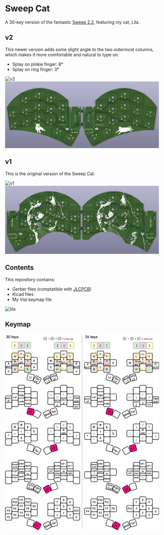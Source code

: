 # Sweep Cat

A 30-key version of the fantastic [Sweep 2.2](https://github.com/davidphilipbarr/Sweep), featuring my cat, Lila.

## v2

This newer version adds some slight angle to the two outermost columns, which makes it more comfortable and natural to type on.

- Splay on pinkie finger: 8°
- Splay on ring finger: 3°

![v2](./images/v2.png)
![pcbv2](./images/pcb_v2.png)

## v1

This is the original version of the Sweep Cat.

![v1](./images/v1.png)
![pcbv1](./images/pcb_v1.png)

## Contents

This repository contains:
- Gerber files (comptatible with [JLCPCB](https://jlcpcb.com))
- Kicad files
- My Vial keymap file

![lila](./images/lila.png)

## Keymap

![keymap](https://github.com/smallwat3r/30-keys-vial-keymap/blob/main/images/keymap.png)
